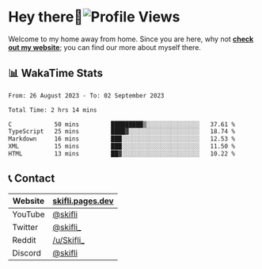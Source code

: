 # Hey there:wave:![Profile Views](https://komarev.com/ghpvc/?username=skifli)

Welcome to my home away from home. Since you are here, why not [**check out my website**](https://skifli.pages.dev); you can find our more about myself there.

## 📊 WakaTime Stats

<!--START_SECTION:waka-->

```txt
From: 26 August 2023 - To: 02 September 2023

Total Time: 2 hrs 14 mins

C            50 mins         █████████▒░░░░░░░░░░░░░░░   37.61 %
TypeScript   25 mins         ████▓░░░░░░░░░░░░░░░░░░░░   18.74 %
Markdown     16 mins         ███░░░░░░░░░░░░░░░░░░░░░░   12.53 %
XML          15 mins         ███░░░░░░░░░░░░░░░░░░░░░░   11.50 %
HTML         13 mins         ██▓░░░░░░░░░░░░░░░░░░░░░░   10.22 %
```

<!--END_SECTION:waka-->

## 📞 Contact

| Website | [skifli.pages.dev](https://skifli.pages.dev)             |
|---------|----------------------------------------------------------|
| YouTube | [@skifli](https://www.youtube.com/channel/@skifli)        |
| Twitter | [@skifli_](https://twitter.com/@skifli_)                 |
| Reddit  | [/u/Skifli_](https://www.reddit.com/user/skifli_)        |
| Discord | [@skifli](https://discord.com/users/1072069875993956372) |
